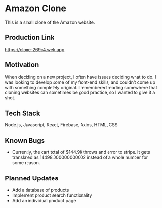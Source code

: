 # Amazon Clone

This is a small clone of the Amazon website.

## Production Link

https://clone-269c4.web.app

## Motivation

When deciding on a new project, I often have issues deciding what to do. I was looking to develop some of my front-end skills, and couldn't come up with something completely original. I remembered reading somewhere that cloning websites can sometimes be good practice, so I wanted to give it a shot.

## Tech Stack

Node.js, Javascript, React, Firebase, Axios, HTML, CSS

## Known Bugs

- Currently, the cart total of $144.98 throws and error to stripe. It gets translated as 14498.000000000002 instead of a whole number for some reason.

## Planned Updates
- Add a database of products
- Implement product search functionality
- Add an individual product page